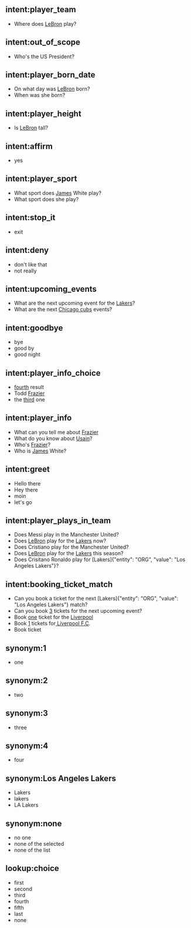 ## intent:player_team
- Where does [LeBron](PERSON) play?

## intent:out_of_scope
- Who's the US President?

## intent:player_born_date
- On what day was [LeBron](PERSON) born?
- When was she born?

## intent:player_height
- Is [LeBron](PERSON) tall?

## intent:affirm
- yes

## intent:player_sport
- What sport does [James](PERSON) White play?
- What sport does she play?

## intent:stop_it
- exit

## intent:deny
- don't like that
- not really

## intent:upcoming_events
- What are the next upcoming event for the [Lakers](ORG)?
- What are the next [Chicago cubs](ORG) events?

## intent:goodbye
- bye
- good by
- good night

## intent:player_info_choice
- [fourth](ORDINAL) result
- Todd [Frazier](PERSON)
- the [third](choice) one

## intent:player_info
- What can you tell me about [Frazier](PERSON)
- What do you know about [Usain](PERSON)?
- Who's [Frazier](PERSON)?
- Who is [James](PERSON) White?

## intent:greet
- Hello there
- Hey there
- moin
- let's go

## intent:player_plays_in_team
- Does Messi play in the Manchester United?
- Does [LeBron](PERSON) play for the [Lakers](ORG) now?
- Does Cristiano play for the Manchester United?
- Does [LeBron](PERSON) play for the [Lakers](ORG) this season?
- Does Crisitano Ronaldo play for [Lakers]{"entity": "ORG", "value": "Los Angeles Lakers"}?

## intent:booking_ticket_match
- Can you book a ticket for the next [Lakers]{"entity": "ORG", "value": "Los Angeles Lakers"} match?
- Can you book [3](QUANTITY) tickets for the next upcoming event?
- Book [one](QUANTITY) ticket for the [Liverpool](ORG)
- Book [1](QUANTITY) tickets for[ Liverpool F.C](ORG).
- Book ticket

## synonym:1
- one

## synonym:2
- two

## synonym:3
- three

## synonym:4
- four

## synonym:Los Angeles Lakers
- Lakers
- lakers
- LA Lakers

## synonym:none
- no one
- none of the selected
- none of the list

## lookup:choice
- first
- second
- third
- fourth
- fifth
- last
- none
